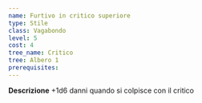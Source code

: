 ```yaml
---
name: Furtivo in critico superiore
type: Stile
class: Vagabondo
level: 5
cost: 4
tree_name: Critico
tree: Albero 1
prerequisites: 
---
```


**Descrizione**
+1d6 danni quando si colpisce con il critico